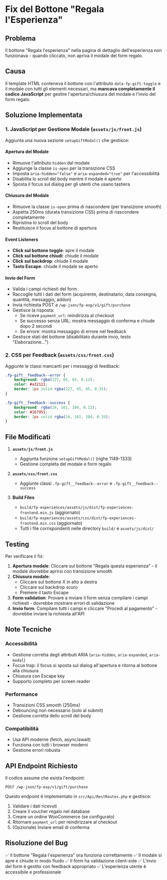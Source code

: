 # Fix del Bottone "Regala l'Esperienza"

## Problema
Il bottone "Regala l'esperienza" nella pagina di dettaglio dell'esperienza non funzionava - quando cliccato, non apriva il modale del form regalo.

## Causa
Il template HTML conteneva il bottone con l'attributo `data-fp-gift-toggle` e il modale con tutti gli elementi necessari, ma **mancava completamente il codice JavaScript** per gestire l'apertura/chiusura del modale e l'invio del form regalo.

## Soluzione Implementata

### 1. JavaScript per Gestione Modale (`assets/js/front.js`)
Aggiunta una nuova sezione `setupGiftModal()` che gestisce:

#### Apertura del Modale
- Rimuove l'attributo `hidden` dal modale
- Aggiunge la classe `is-open` per la transizione CSS
- Imposta `aria-hidden="false"` e `aria-expanded="true"` per l'accessibilità
- Disabilita lo scroll del body mentre il modale è aperto
- Sposta il focus sul dialog per gli utenti che usano tastiera

#### Chiusura del Modale
- Rimuove la classe `is-open` prima di nascondere (per transizione smooth)
- Aspetta 250ms (durata transizione CSS) prima di nascondere completamente
- Ripristina lo scroll del body
- Restituisce il focus al bottone di apertura

#### Event Listeners
- **Click sul bottone toggle**: apre il modale
- **Click sul bottone chiudi**: chiude il modale
- **Click sul backdrop**: chiude il modale
- **Tasto Escape**: chiude il modale se aperto

#### Invio del Form
- Valida i campi richiesti del form
- Raccoglie tutti i dati del form (acquirente, destinatario, data consegna, quantità, messaggio, addon)
- Invia richiesta POST a `/wp-json/fp-exp/v1/gift/purchase`
- Gestisce la risposta:
  - Se riceve `payment_url`: reindirizza al checkout
  - Se successo senza URL: mostra messaggio di conferma e chiude dopo 2 secondi
  - Se errore: mostra messaggio di errore nel feedback
- Gestisce stati del bottone (disabilitato durante invio, testo "Elaborazione...")

### 2. CSS per Feedback (`assets/css/front.css`)
Aggiunte le classi mancanti per i messaggi di feedback:

```css
.fp-gift__feedback--error {
    background: rgba(227, 65, 65, 0.12);
    color: #a32121;
    border: 1px solid rgba(227, 65, 65, 0.35);
}

.fp-gift__feedback--success {
    background: rgba(24, 161, 104, 0.12);
    color: #167951;
    border: 1px solid rgba(24, 161, 104, 0.35);
}
```

## File Modificati

1. **`assets/js/front.js`**
   - Aggiunta funzione `setupGiftModal()` (righe 1149-1333)
   - Gestione completa del modale e form regalo

2. **`assets/css/front.css`**
   - Aggiunte classi `.fp-gift__feedback--error` e `.fp-gift__feedback--success`

3. **Build Files**
   - `build/fp-experiences/assets/js/dist/fp-experiences-frontend.min.js` (aggiornato)
   - `build/fp-experiences/assets/css/dist/fp-experiences-frontend.min.css` (aggiornato)
   - Tutti i file corrispondenti nelle directory `build/` e `assets/js/dist/`

## Testing
Per verificare il fix:

1. **Apertura modale**: Cliccare sul bottone "Regala questa esperienza" - il modale dovrebbe aprirsi con transizione smooth
2. **Chiusura modale**: 
   - Cliccare sul bottone X in alto a destra
   - Cliccare sul backdrop scuro
   - Premere il tasto Escape
3. **Form validation**: Provare a inviare il form senza compilare i campi richiesti - dovrebbe mostrare errori di validazione
4. **Invio form**: Compilare tutti i campi e cliccare "Procedi al pagamento" - dovrebbe inviare la richiesta all'API

## Note Tecniche

### Accessibilità
- Gestione corretta degli attributi ARIA (`aria-hidden`, `aria-expanded`, `aria-modal`)
- Focus trap: il focus si sposta sul dialog all'apertura e ritorna al bottone alla chiusura
- Chiusura con Escape key
- Supporto completo per screen reader

### Performance
- Transizioni CSS smooth (250ms)
- Debouncing non necessario (solo al submit)
- Gestione corretta dello scroll del body

### Compatibilità
- Usa API moderne (fetch, async/await)
- Funziona con tutti i browser moderni
- Gestione errori robusta

## API Endpoint Richiesto
Il codice assume che esista l'endpoint:
```
POST /wp-json/fp-exp/v1/gift/purchase
```

Questo endpoint è implementato in `src/Api/RestRoutes.php` e gestisce:
1. Validare i dati ricevuti
2. Creare il voucher regalo nel database
3. Creare un ordine WooCommerce (se configurato)
4. Ritornare `payment_url` per reindirizzare al checkout
5. (Opzionale) Inviare email di conferma

## Risoluzione del Bug
✅ Il bottone "Regala l'esperienza" ora funziona correttamente
✅ Il modale si apre e chiude in modo fluido
✅ Il form ha validazione client-side
✅ L'invio del form è gestito con feedback appropriato
✅ L'esperienza utente è accessibile e professionale